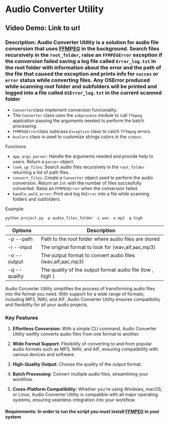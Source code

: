 # Audio Converter Utility

## Video Demo: Link to url

### Description: Audio Converter Utility is a solution for audio file conversion that uses [FFMPEG](https://www.ffmpeg.org/) in the background. Search files recursively in the `root_folder`, raise an `FFMPEGError` exception if the conversion failed saving a log file called `Error_log.txt` in the root folder with information about the error and the path of the file that caused the exception and prints info for `succes` or `error` status while converting files. Any OSError produced while scanning root folder and subfolders will be printed and logged into a file called `OSError_log.txt` in the current scanned folder

- `Converter`class implement conversion funcionality.
- The `Converter` class uses the `subprocess` module to call `ffmpeg` applcation passing the arguments needed to perform the batch processing.
- `FFMPEGError`class sublcass `Exception` class to catch `fffmpeg` errors.
- `bcolors` class is used to customize strings colors in the `stdout`.

Functions:

- `app_args_parser`: Handle the arguments needed and provide help to users. Return a `parser` object.
- `look_up_files`: Search audio files recursively in the `root_folder` returning a list of path files.
- `convert_files`: Create a `Converter` object used to perform the audio conversion. Return an `Int` with the number of files succesfully converted. Raise an `FFMPEGError` when the conversion failed.
- `handle_walk_error`: Print and log `OSError` into a file while scanning folders and subfolders.

Example:

```python
python project.py -p audio_files_folder -i wav -o mp3 -q high

```

| Options      | Description                                                |
| ------------ | ---------------------------------------------------------- |
| -p --path    | Path to the root folder where audio files are stored       |
| -i --input   | The original format to look for (wav,aif,aac,mp3)          |
| -o --output  | The output format to convert audio files (wav,aif,aac,mp3) |
| -q --quality | The quality of the output format audio file (low , high )  |

Audio Converter Utility simplifies the process of transforming audio files into the format you need. With support for a wide range of formats, including MP3, WAV, and AIF, Audio Converter Utility ensures compatibility and flexibility for all your audio projects.

### Key Features

1. **Effortless Conversion:** With a simple CLI command, Audio Converter Utility swiftly converts audio files from one format to another.

2. **Wide Format Support:** Flexibility of converting to and from popular audio formats such as MP3, WAV, and AIF, ensuring compatibility with various devices and software.

3. **High-Quality Output:** Choose the quality of the output format.

4. **Batch Processing:** Convert multiple audio files, streamlining your workflow.

5. **Cross-Platform Compatibility:** Whether you're using Windows, macOS, or Linux, Audio Converter Utility is compatible with all major operating systems, ensuring seamless integration into your workflow.

#### Requirements: In order to run the script you must install [FFMPEG](https://www.ffmpeg.org/download.html) in your system
